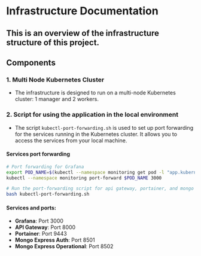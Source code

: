 # Infrastructure Documentation

## This is an overview of the infrastructure structure of this project.

## Components

### 1. Multi Node Kubernetes Cluster
- The infrastructure is designed to run on a multi-node Kubernetes cluster: 1 manager and 2 workers.

### 2. Script for using the application in the local environment
- The script `kubectl-port-forwarding.sh` is used to set up port forwarding for the services running in the Kubernetes cluster. It allows you to access the services from your local machine.

#### Services port forwarding
```bash
# Port forwarding for Grafana
export POD_NAME=$(kubectl --namespace monitoring get pod -l "app.kubernetes.io/name=grafana,app.kubernetes.io/instance=prometheus-stack" -o name)
kubectl --namespace monitoring port-forward $POD_NAME 3000 

# Run the port-forwarding script for api gateway, portainer, and mongo express
bash kubectl-port-forwarding.sh
```

#### Services and ports:
- **Grafana**: Port 3000
- **API Gateway**: Port 8000
- **Portainer**: Port 9443
- **Mongo Express Auth**: Port 8501
- **Mongo Express Operational**: Port 8502